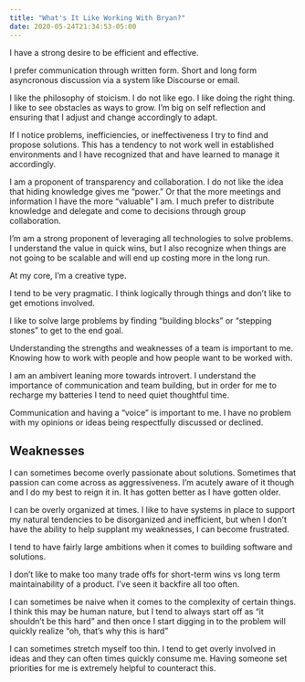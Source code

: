 ```yaml
---
title: "What's It Like Working With Bryan?"
date: 2020-05-24T21:34:53-05:00
---
```


I have a strong desire to be efficient and effective. 

I prefer communication through written form. Short and long form asyncronous discussion via a system like Discourse or email.

I like the philosophy of stoicism. I do not like ego. I like doing the right thing. I like to see obstacles as ways to grow. I’m big on self reflection and ensuring that I adjust and change accordingly to adapt.

If I notice problems, inefficiencies, or ineffectiveness I try to find and propose solutions. This has a tendency to not work well in established environments and I have recognized that and have learned to manage it accordingly.

I am a proponent of transparency and collaboration. I do not like the idea that hiding knowledge gives me “power.” Or that the more meetings and information I have the more “valuable” I am. I much prefer to distribute knowledge and delegate and come to decisions through group collaboration.

I’m am a strong proponent of leveraging all technologies to solve problems. I understand the value in quick wins, but I also recognize when things are not going to be scalable and will end up costing more in the long run.

At my core, I’m a creative type.

I tend to be very pragmatic. I think logically through things and don’t like to get emotions involved.

I like to solve large problems by finding “building blocks” or “stepping stones” to get to the end goal.

Understanding the strengths and weaknesses of a team is important to me. Knowing how to work with people and how people want to be worked with.

I am an ambivert leaning more towards introvert. I understand the importance of communication and team building, but in order for me to recharge my batteries I tend to need quiet thoughtful time.

Communication and having a “voice” is important to me. I have no problem with my opinions or ideas being respectfully discussed or declined.

## Weaknesses
I can sometimes become overly passionate about solutions. Sometimes that passion can come across as aggressiveness. I’m acutely aware of it though and I do my best to reign it in. It has gotten better as I have gotten older.

I can be overly organized at times. I like to have systems in place to support my natural tendencies to be disorganized and inefficient, but when I don’t have the ability to help supplant my weaknesses, I can become frustrated.

I tend to have fairly large ambitions when it comes to building software and solutions.

I don’t like to make too many trade offs for short-term wins vs long term maintainability of a product. I’ve seen it backfire all too often.

I can sometimes be naive when it comes to the complexity of certain things. I think this may be human nature, but I tend to always start off as “it shouldn’t be this hard” and then once I start digging in to the problem will quickly realize “oh, that’s why this is hard”

I can sometimes stretch myself too thin. I tend to get overly involved in ideas and they can often times quickly consume me. Having someone set priorities for me is extremely helpful to counteract this.



